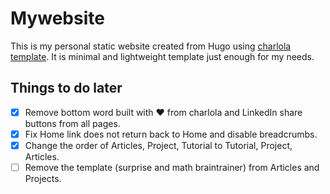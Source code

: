 # Mywebsite

This is my personal static website created from Hugo using [charlola template](https://github.com/charlola/hugo-theme-charlolamode). It is minimal and lightweight template just
enough for my needs.

## Things to do later
- [x] Remove bottom word built with ♥ from charlola and LinkedIn share buttons from all pages.
- [x] Fix Home link does not return back to Home and disable breadcrumbs.
- [x] Change the order of Articles, Project, Tutorial to Tutorial, Project, Articles.
- [ ] Remove the template (surprise and math braintrainer) from Articles and Projects.